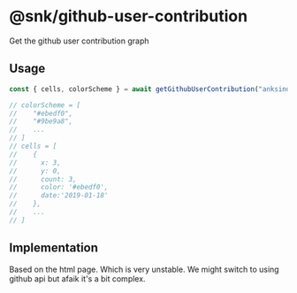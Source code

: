 # @snk/github-user-contribution

Get the github user contribution graph

## Usage

```js
const { cells, colorScheme } = await getGithubUserContribution("anksindia");

// colorScheme = [
//    "#ebedf0",
//    "#9be9a8",
//    ...
// ]
// cells = [
//    {
//      x: 3,
//      y: 0,
//      count: 3,
//      color: '#ebedf0',
//      date:'2019-01-18'
//    },
//    ...
// ]
```

## Implementation

Based on the html page. Which is very unstable. We might switch to using github api but afaik it's a bit complex.
